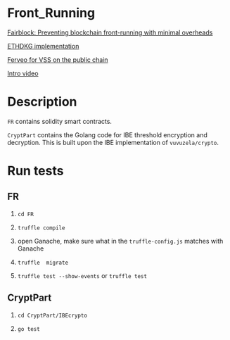 # Front_Running

[Fairblock: Preventing blockchain front-running with minimal overheads](https://scholar.google.com/citations?view_op=view_citation&hl=zh-CN&user=rqRcfVsAAAAJ&citation_for_view=rqRcfVsAAAAJ:d1gkVwhDpl0C)

[ETHDKG implementation](https://github.com/PhilippSchindler/ethdkg/)

[Ferveo for VSS on the public chain](https://anoma.network/blog/ferveo-a-distributed-key-generation-scheme-for-front-running-protection/)

[Intro video](https://youtu.be/otGWjS9zDeE)

# Description

`FR` contains solidity smart contracts.

`CryptPart` contains the Golang code for IBE threshold encryption and decryption. This is built upon the IBE implementation of `vuvuzela/crypto`.

# Run tests

## FR

1. `cd FR`

2. `truffle compile`

3. open Ganache, make sure what in the `truffle-config.js` matches with Ganache

4. `truffle  migrate`

5. `truffle test --show-events` or `truffle test`

## CryptPart

1. `cd CryptPart/IBEcrypto`

2. `go test`
